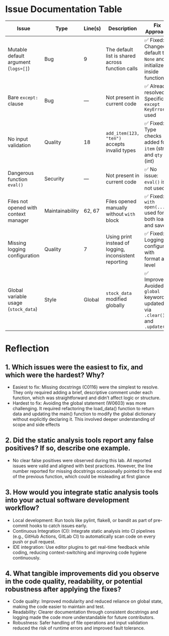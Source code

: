 # Issue Documentation Table
| Issue                                 | Type            | Line(s) | Description                                            | Fix Approach                                                    |
|--------------------------------------|-----------------|---------|--------------------------------------------------------|-----------------------------------------------------------------|
| Mutable default argument (`logs=[]`) | Bug             | 9       | The default list is shared across function calls       | ✅ Fixed: Changed default to `None` and initialized inside function |
| Bare `except:` clause                 | Bug             | —       | Not present in current code                            | ✅ Already resolved: Specific `except KeyError` used             |
| No input validation                   | Quality         | 18      | `add_item(123, "ten")` accepts invalid types           | ✅ Fixed: Type checks added for `item` (str) and `qty` (int)     |
| Dangerous function `eval()`          | Security        | —       | Not present in current code                            | ✅ No issue: `eval()` is not used                               |
| Files not opened with context manager| Maintainability | 62, 67  | Files opened manually without `with` block             | ✅ Fixed: `with open(...)` used for both load and save           |
| Missing logging configuration        | Quality         | 7       | Using print instead of logging, inconsistent reporting | ✅ Fixed: Logging configured with format and level               |
| Global variable usage (`stock_data`) | Style           | Global  | `stock_data` modified globally                         | ✅ Improved: Avoided `global` keyword; updated via `.clear()` and `.update()` |

# Reflection
## 1. Which issues were the easiest to fix, and which were the hardest? Why?
- Easiest to fix: Missing docstrings (C0116) were the simplest to resolve. They only required adding a brief, descriptive comment under each function, which was straightforward and didn’t affect logic or structure.
- Hardest to fix: Avoiding the global statement (W0603) was more challenging. It required refactoring the load_data() function to return data and updating the main() function to modify the global dictionary without explicitly declaring it. This involved deeper understanding of scope and side effects

## 2. Did the static analysis tools report any false positives? If so, describe one example.
- No clear false positives were observed during this lab. All reported issues were valid and aligned with best practices. However, the line number reported for missing docstrings occasionally pointed to the end of the previous function, which could be misleading at first glance

## 3. How would you integrate static analysis tools into your actual software development workflow?
- Local development: Run tools like pylint, flake8, or bandit as part of pre-commit hooks to catch issues early.
- Continuous Integration (CI): Integrate static analysis into CI pipelines (e.g., GitHub Actions, GitLab CI) to automatically scan code on every push or pull request.
- IDE integration: Use editor plugins to get real-time feedback while coding, reducing context-switching and improving code hygiene continuously.

## 4. What tangible improvements did you observe in the code quality, readability, or potential robustness after applying the fixes?
- Code quality: Improved modularity and reduced reliance on global state, making the code easier to maintain and test.
- Readability: Clearer documentation through consistent docstrings and logging made the code more understandable for future contributors.
- Robustness: Safer handling of file operations and input validation reduced the risk of runtime errors and improved fault tolerance.
